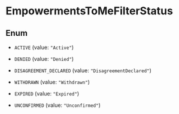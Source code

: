 

# EmpowermentsToMeFilterStatus

## Enum


* `ACTIVE` (value: `"Active"`)

* `DENIED` (value: `"Denied"`)

* `DISAGREEMENT_DECLARED` (value: `"DisagreementDeclared"`)

* `WITHDRAWN` (value: `"Withdrawn"`)

* `EXPIRED` (value: `"Expired"`)

* `UNCONFIRMED` (value: `"Unconfirmed"`)



